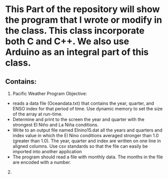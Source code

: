 # This Part of the repository will show the program that I wrote or modify in the class. This class incorporate both C and C++. We also use Arduino as an integral part of this class. 

## Contains:
1. Pacific Weather Program
Objective:
- reads a data file (Oceandata.txt) that contains the year, quarter, and ENSO index for that period of time. Use dynamic memory to set the size of the array at run-time.
- Determine and print to the screen the year and quarter with the strongest El Niño and La Niña conditions.
- Write to an output file named Elnino15.dat all the years and quarters and index value in which the El Nino conditions averaged stronger than 1.0 (greater than 1.0).
  The year, quarter and index are written on one line in aligned columns. Use csv standards so that the file can easily be imported into another application
- The program should read a file with monthly data. The months in the file are encoded with a number.

2. 
